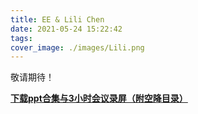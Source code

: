 ```yaml
---
title: EE & Lili Chen
date: 2021-05-24 15:22:42
tags:
cover_image: ./images/Lili.png
---
```

敬请期待！

**[下载ppt合集与3小时会议录屏（附空降目录）](https://jbox.sjtu.edu.cn/l/UFFRp6)**
